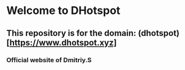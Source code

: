 # Welcome to DHotspot

## This repository is for the domain: (dhotspot)[https://www.dhotspot.xyz]
### Official website of Dmitriy.S
